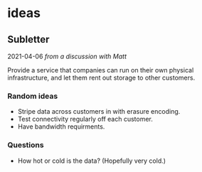 # ideas

## Subletter

2021-04-06 _from a discussion with Matt_

Provide a service that companies can run on their own physical infrastructure, and let them rent out storage to other customers.  

### Random ideas
* Stripe data across customers in with erasure encoding.
* Test connectivity regularly off each customer.
* Have bandwidth requirments.

### Questions
* How hot or cold is the data?  (Hopefully very cold.)
